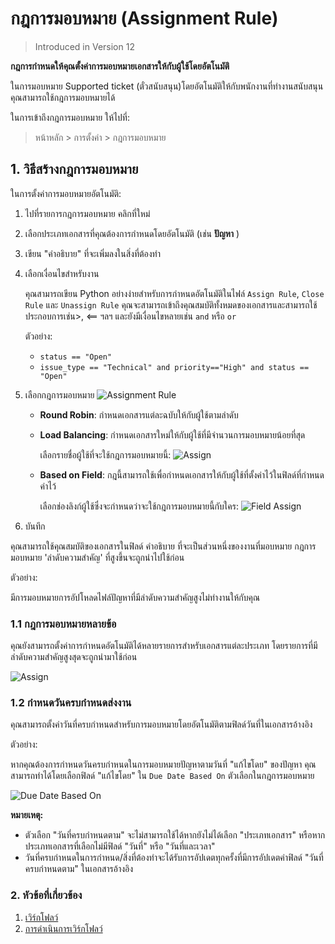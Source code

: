 <!-- add-breadcrumbs -->

# กฎการมอบหมาย (Assignment Rule)

> Introduced in Version 12

**กฎการกำหนดให้คุณตั้งค่าการมอบหมายเอกสารให้กับผู้ใช้โดยอัตโนมัติ**

ในการมอบหมาย Supported ticket (ตั๋วสนับสนุน)โดยอัตโนมัติให้กับพนักงานที่ทำงานสนับสนุน คุณสามารถใช้กฎการมอบหมายได้

ในการเข้าถึงกฎการมอบหมาย ให้ไปที่:
> หน้าหลัก > การตั้งค่า > กฎการมอบหมาย

## 1. วิธีสร้างกฎการมอบหมาย
ในการตั้งค่าการมอบหมายอัตโนมัติ:

1. ไปที่รายการกฎการมอบหมาย คลิกที่ใหม่
1. เลือกประเภทเอกสารที่คุณต้องการกำหนดโดยอัตโนมัติ (เช่น **ปัญหา** )
1. เขียน "คำอธิบาย" ที่จะเพิ่มลงในสิ่งที่ต้องทำ
1. เลือกเงื่อนไขสำหรับงาน

    คุณสามารถเขียน Python อย่างง่ายสำหรับการกำหนดอัตโนมัติในไฟล์ `Assign Rule`, `Close Rule` และ `Unassign Rule` คุณจะสามารถเข้าถึงคุณสมบัติทั้งหมดของเอกสารและสามารถใช้ประกอบการเช่น>, <== ฯลฯ และยังมีเงื่อนไขหลายเช่น `and` หรือ `or`

    ตัวอย่าง:

    - `status == "Open"`
    - `issue_type == "Technical" and priority=="High" and status == "Open"`

1. เลือกกฎการมอบหมาย
    ![Assignment Rule](/docs/assets/img/automation/assignment-rule-select.png)

    * **Round Robin**: กำหนดเอกสารแต่ละฉบับให้กับผู้ใช้ตามลำดับ
    * **Load Balancing**: กำหนดเอกสารใหม่ให้กับผู้ใช้ที่มีจำนวนการมอบหมายน้อยที่สุด

        เลือกรายชื่อผู้ใช้ที่จะใช้กฎการมอบหมายนี้:
        <img class="screenshot" alt="Assign" src="{{docs_base_url}}/assets/img/automation/auto-assign-2.png">

    * **Based on Field**: กฎนี้สามารถใช้เพื่อกำหนดเอกสารให้กับผู้ใช้ที่ตั้งค่าไว้ในฟิลด์ที่กำหนดค่าไว้

        เลือกช่องลิงก์ผู้ใช้ซึ่งจะกำหนดว่าจะใช้กฎการมอบหมายนี้กับใคร:
        <img class="screenshot" alt="Field Assign" src="{{docs_base_url}}/assets/img/automation/field-auto-assign.png">


1. บันทึก

คุณสามารถใช้คุณสมบัติของเอกสารในฟิลด์ คำอธิบาย ที่จะเป็นส่วนหนึ่งของงานที่มอบหมาย กฎการมอบหมาย 'ลำดับความสำคัญ' ที่สูงขึ้นจะถูกนำไปใช้ก่อน

ตัวอย่าง:

มีการมอบหมายการอัปโหลดไฟล์ปัญหาที่มีลำดับความสำคัญสูงไม่ทำงานให้กับคุณ

### 1.1 กฎการมอบหมายหลายข้อ

คุณยังสามารถตั้งค่าการกำหนดอัตโนมัติได้หลายรายการสำหรับเอกสารแต่ละประเภท โดยรายการที่มีลำดับความสำคัญสูงสุดจะถูกนำมาใช้ก่อน

<img class="screenshot" alt="Assign" src="{{docs_base_url}}/assets/img/automation/auto-assign-1.png">

### 1.2 กำหนดวันครบกำหนดส่งงาน

คุณสามารถตั้งค่าวันที่ครบกำหนดสำหรับการมอบหมายโดยอัตโนมัติตามฟิลด์วันที่ในเอกสารอ้างอิง

ตัวอย่าง:

หากคุณต้องการกำหนดวันครบกำหนดในการมอบหมายปัญหาตามวันที่ "แก้ไขโดย" ของปัญหา คุณสามารถทำได้โดยเลือกฟิลด์ "แก้ไขโดย" ใน `Due Date Based On` ตัวเลือกในกฎการมอบหมาย

![Due Date Based On](/docs/assets/img/automation/assignment-rule-due-date-based-on.png)

**หมายเหตุ:**

- ตัวเลือก "วันที่ครบกำหนดตาม" จะไม่สามารถใช้ได้หากยังไม่ได้เลือก "ประเภทเอกสาร" หรือหากประเภทเอกสารที่เลือกไม่มีฟิลด์ "วันที่" หรือ "วันที่และเวลา"
- วันที่ครบกำหนดในการกำหนด/สิ่งที่ต้องทำจะได้รับการอัปเดตทุกครั้งที่มีการอัปเดตค่าฟิลด์ "วันที่ครบกำหนดตาม" ในเอกสารอ้างอิง

### 2. หัวข้อที่เกี่ยวข้อง

1. [เวิร์กโฟลว์](/docs/user/manual/th/setting-up/workflows)
1. [การดำเนินการเวิร์กโฟลว์](/docs/user/manual/th/setting-up/workflow-actions)
